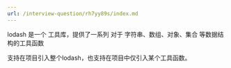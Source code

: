 ```yaml
---
url: /interview-question/rh7yy89s/index.md
---
```

lodash 是一个 工具库，提供了一系列 对于 字符串、数组、对象、集合 等数据结构的工具函数

支持在项目引入整个lodash，也支持在项目中仅引入某个工具函数。

